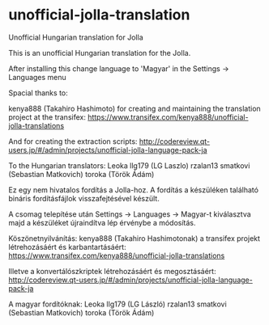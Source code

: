 # unofficial-jolla-translation
Unofficial Hungarian translation for Jolla

This is an unofficial Hungarian translation for the Jolla.

After installing this change language to 'Magyar' in the Settings -> Languages menu

Spacial thanks to:

kenya888 (Takahiro Hashimoto) for creating and maintaining the translation project at the transifex:
https://www.transifex.com/kenya888/unofficial-jolla-translations

And for creating the extraction scripts:
http://codereview.qt-users.jp/#/admin/projects/unofficial-jolla-language-pack-ja

To the Hungarian translators:
Leoka
llg179 (LG Laszlo)
rzalan13
smatkovi (Sebastian Matkovich)
toroka (Török Ádám)

Ez egy nem hivatalos fordítás a Jolla-hoz. A fordítás a készüléken található bináris fordításfájlok visszafejtésével készült.

A csomag telepítése után Settings -> Languages -> Magyar-t kiválasztva majd a készüléket újraindítva lép érvénybe a módosítás.

Köszönetnyilvánítás:
kenya888 (Takahiro Hashimotonak) a transifex projekt létrehozásáért és karbantartásáért:
https://www.transifex.com/kenya888/unofficial-jolla-translations

Illetve a konvertálószkriptek létrehozásáért és megosztásáért:
http://codereview.qt-users.jp/#/admin/projects/unofficial-jolla-language-pack-ja

A magyar fordítóknak:
Leoka
llg179 (LG László)
rzalan13
smatkovi (Sebastian Matkovich)
toroka (Török Ádám)

